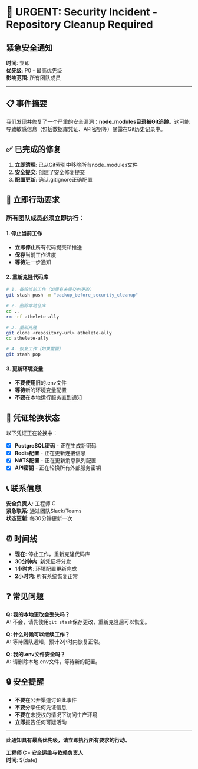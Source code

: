 # 🚨 URGENT: Security Incident - Repository Cleanup Required

## 紧急安全通知

**时间**: 立即  
**优先级**: P0 - 最高优先级  
**影响范围**: 所有团队成员  

---

## 📋 事件摘要

我们发现并修复了一个严重的安全漏洞：**node_modules目录被Git追踪**。这可能导致敏感信息（包括数据库凭证、API密钥等）暴露在Git历史记录中。

## ✅ 已完成的修复

1. **立即清理**: 已从Git索引中移除所有node_modules文件
2. **安全提交**: 创建了安全修复提交
3. **配置更新**: 确认.gitignore正确配置

## 🚨 立即行动要求

### 所有团队成员必须立即执行：

#### 1. 停止当前工作
- **立即停止**所有代码提交和推送
- **保存**当前工作进度
- **等待**进一步通知

#### 2. 重新克隆代码库
```bash
# 1. 备份当前工作（如果有未提交的更改）
git stash push -m "backup_before_security_cleanup"

# 2. 删除本地仓库
cd ..
rm -rf athelete-ally

# 3. 重新克隆
git clone <repository-url> athelete-ally
cd athelete-ally

# 4. 恢复工作（如果需要）
git stash pop
```

#### 3. 更新环境变量
- **不要使用**旧的.env文件
- **等待**新的环境变量配置
- **不要**在本地运行服务直到通知

## 🔄 凭证轮换状态

以下凭证正在轮换中：

- [x] **PostgreSQL密码** - 正在生成新密码
- [x] **Redis配置** - 正在更新连接信息  
- [x] **NATS配置** - 正在更新消息队列配置
- [x] **API密钥** - 正在轮换所有外部服务密钥

## 📞 联系信息

**安全负责人**: 工程师 C  
**紧急联系**: 通过团队Slack/Teams  
**状态更新**: 每30分钟更新一次  

## ⏰ 时间线

- **现在**: 停止工作，重新克隆代码库
- **30分钟内**: 新凭证将分发
- **1小时内**: 环境配置更新完成
- **2小时内**: 所有系统恢复正常

## ❓ 常见问题

**Q: 我的本地更改会丢失吗？**  
A: 不会，请先使用`git stash`保存更改，重新克隆后可以恢复。

**Q: 什么时候可以继续工作？**  
A: 等待团队通知，预计2小时内恢复正常。

**Q: 我的.env文件安全吗？**  
A: 请删除本地.env文件，等待新的配置。

## 🔒 安全提醒

- **不要**在公开渠道讨论此事件
- **不要**分享任何凭证信息
- **不要**在未授权的情况下访问生产环境
- **立即**报告任何可疑活动

---

**此通知具有最高优先级，请立即执行所有要求的行动。**

**工程师 C - 安全运维与依赖负责人**  
**时间**: $(date)


